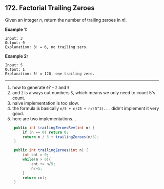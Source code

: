 ## 172. Factorial Trailing Zeroes

Given an integer *n*, return the number of trailing zeroes in *n*!.

**Example 1:**

```
Input: 3
Output: 0
Explanation: 3! = 6, no trailing zero.
```

**Example 2:**

```
Input: 5
Output: 1
Explanation: 5! = 120, one trailing zero.
```

---

1. how to generate `0`? - `2` and `5`
2. and `2` is always out numbers `5`, which means we only need to count 5's count.
3. naive implementation is too slow.
4. the formula is basically `n/5 + n/25 + n/(5^3)...` didn't implement it very good.
5. here are two implementations...

```java
    public int trailingZeroesRev(int n) {
        if (n == 0) return 0;
        return n / 5 + trailingZeroes(n/5);
    }

    public int trailingZeroes(int n) {
        int cnt = 0;
        while(n > 0){
            cnt += n/5;
            n/=5;
        }
        return cnt;
    }
```

